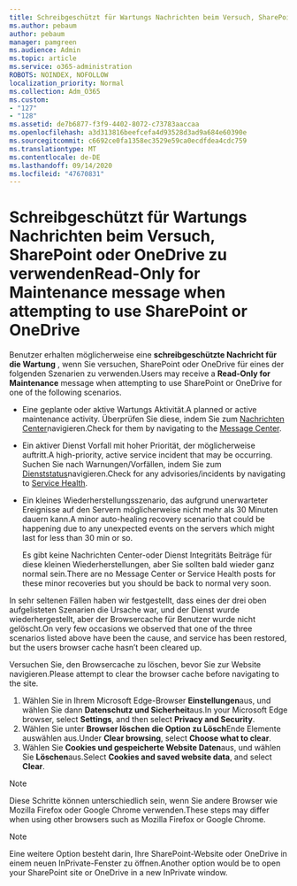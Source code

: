 ```yaml
---
title: Schreibgeschützt für Wartungs Nachrichten beim Versuch, SharePoint oder OneDrive zu verwenden
ms.author: pebaum
author: pebaum
manager: pamgreen
ms.audience: Admin
ms.topic: article
ms.service: o365-administration
ROBOTS: NOINDEX, NOFOLLOW
localization_priority: Normal
ms.collection: Adm_O365
ms.custom:
- "127"
- "128"
ms.assetid: de7b6877-f3f9-4402-8072-c73783aaccaa
ms.openlocfilehash: a3d313816beefcefa4d93528d3ad9a684e60390e
ms.sourcegitcommit: c6692ce0fa1358ec3529e59ca0ecdfdea4cdc759
ms.translationtype: MT
ms.contentlocale: de-DE
ms.lasthandoff: 09/14/2020
ms.locfileid: "47670831"
---
```

# <a name="read-only-for-maintenance-message-when-attempting-to-use-sharepoint-or-onedrive"></a><span data-ttu-id="16400-102">Schreibgeschützt für Wartungs Nachrichten beim Versuch, SharePoint oder OneDrive zu verwenden</span><span class="sxs-lookup"><span data-stu-id="16400-102">Read-Only for Maintenance message when attempting to use SharePoint or OneDrive</span></span>

<span data-ttu-id="16400-103">Benutzer erhalten möglicherweise eine **schreibgeschützte Nachricht für die Wartung** , wenn Sie versuchen, SharePoint oder OneDrive für eines der folgenden Szenarien zu verwenden.</span><span class="sxs-lookup"><span data-stu-id="16400-103">Users may receive a **Read-Only for Maintenance** message when attempting to use SharePoint or OneDrive for one of the following scenarios.</span></span> 

-   <span data-ttu-id="16400-104">Eine geplante oder aktive Wartungs Aktivität.</span><span class="sxs-lookup"><span data-stu-id="16400-104">A planned or active maintenance activity.</span></span>  <span data-ttu-id="16400-105">Überprüfen Sie diese, indem Sie zum [Nachrichten Center](https://portal.office.com/adminportal/home#/messagecenter)navigieren.</span><span class="sxs-lookup"><span data-stu-id="16400-105">Check for them by navigating to the [Message Center](https://portal.office.com/adminportal/home#/messagecenter).</span></span>
-   <span data-ttu-id="16400-106">Ein aktiver Dienst Vorfall mit hoher Priorität, der möglicherweise auftritt.</span><span class="sxs-lookup"><span data-stu-id="16400-106">A high-priority, active service incident that may be occurring.</span></span> <span data-ttu-id="16400-107">Suchen Sie nach Warnungen/Vorfällen, indem Sie zum [Dienststatus](https://portal.office.com/adminportal/home#/servicehealth)navigieren.</span><span class="sxs-lookup"><span data-stu-id="16400-107">Check for any advisories/incidents by navigating to [Service Health](https://portal.office.com/adminportal/home#/servicehealth).</span></span>
-   <span data-ttu-id="16400-108">Ein kleines Wiederherstellungsszenario, das aufgrund unerwarteter Ereignisse auf den Servern möglicherweise nicht mehr als 30 Minuten dauern kann.</span><span class="sxs-lookup"><span data-stu-id="16400-108">A minor auto-healing recovery scenario that could be happening due to any unexpected events on the servers which might last for less than 30 min or so.</span></span> 
    
    <span data-ttu-id="16400-109">Es gibt keine Nachrichten Center-oder Dienst Integritäts Beiträge für diese kleinen Wiederherstellungen, aber Sie sollten bald wieder ganz normal sein.</span><span class="sxs-lookup"><span data-stu-id="16400-109">There are no Message Center or Service Health posts for these minor recoveries but you should be back to normal very soon.</span></span>

<span data-ttu-id="16400-110">In sehr seltenen Fällen haben wir festgestellt, dass eines der drei oben aufgelisteten Szenarien die Ursache war, und der Dienst wurde wiederhergestellt, aber der Browsercache für Benutzer wurde nicht gelöscht.</span><span class="sxs-lookup"><span data-stu-id="16400-110">On very few occasions we observed that one of the three scenarios listed above have been the cause, and service has been restored, but the users browser cache hasn’t been cleared up.</span></span>

<span data-ttu-id="16400-111">Versuchen Sie, den Browsercache zu löschen, bevor Sie zur Website navigieren.</span><span class="sxs-lookup"><span data-stu-id="16400-111">Please attempt to clear the browser cache before navigating to the site.</span></span>

1. <span data-ttu-id="16400-112">Wählen Sie in Ihrem Microsoft Edge-Browser **Einstellungen**aus, und wählen Sie dann **Datenschutz und Sicherheit**aus.</span><span class="sxs-lookup"><span data-stu-id="16400-112">In your Microsoft Edge browser, select **Settings**, and then select **Privacy and Security**.</span></span>
2. <span data-ttu-id="16400-113">Wählen Sie unter **Browser löschen** **die Option zu Lösch**Ende Elemente auswählen aus.</span><span class="sxs-lookup"><span data-stu-id="16400-113">Under **Clear browsing**, select **Choose what to clear**.</span></span>
3. <span data-ttu-id="16400-114">Wählen Sie **Cookies und gespeicherte Website Daten**aus, und wählen Sie **Löschen**aus.</span><span class="sxs-lookup"><span data-stu-id="16400-114">Select **Cookies and saved website data**, and select **Clear**.</span></span>

>[!Note] 
> <span data-ttu-id="16400-115">Diese Schritte können unterschiedlich sein, wenn Sie andere Browser wie Mozilla Firefox oder Google Chrome verwenden.</span><span class="sxs-lookup"><span data-stu-id="16400-115">These steps may differ when using other browsers such as Mozilla Firefox or Google Chrome.</span></span>

>[!Note] 
> <span data-ttu-id="16400-116">Eine weitere Option besteht darin, Ihre SharePoint-Website oder OneDrive in einem neuen InPrivate-Fenster zu öffnen.</span><span class="sxs-lookup"><span data-stu-id="16400-116">Another option would be to open your SharePoint site or OneDrive in a new InPrivate window.</span></span>